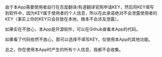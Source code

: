 由于本App需要使用者自行在百度翻译/有道翻译官网申请KEY，然后将KEY填写到软件中，因为KEY属于使用者的个人信息，所以在此承诺绝对不会泄露使用者的KEY（事实上你的KEY只会存放在本地，根本不会涉及泄露）。

如果实在不放心，本App是开源软件，可以在Github查看本App的代码。

如果看了代码依然不放心，那可以选择不填写KEY，仅使用本App的其他功能。

总之，你在使用本App时产生的所有个人信息，我都不会收集。